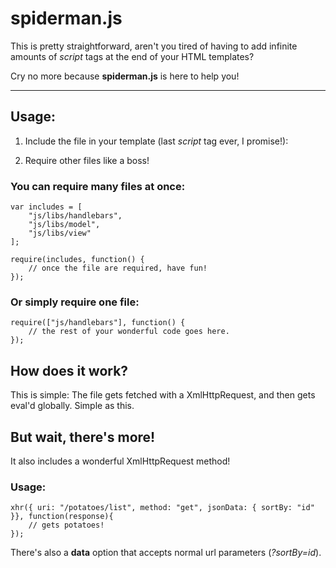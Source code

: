 spiderman.js
============

This is pretty straightforward, aren't you tired of having to add infinite amounts of _script_ tags at the end of your HTML templates?

Cry no more because **spiderman.js** is here to help you!

***

## Usage:

1) Include the file in your template (last _script_ tag ever, I promise!):
<script src="js/spiderman.js"></script>

2) Require other files like a boss!

### You can require many files at once:

    var includes = [
        "js/libs/handlebars",
        "js/libs/model",
        "js/libs/view"
    ];

    require(includes, function() {
        // once the file are required, have fun!
    });
  
### Or simply require one file:

    require(["js/handlebars"], function() {
        // the rest of your wonderful code goes here.
    });
    
## How does it work?
This is simple: The file gets fetched with a XmlHttpRequest, and then gets eval'd globally. Simple as this.

## But wait, there's more!
It also includes a wonderful XmlHttpRequest method!

### Usage:

    xhr({ uri: "/potatoes/list", method: "get", jsonData: { sortBy: "id" }}, function(response){
        // gets potatoes!
    });
    
There's also a **data** option that accepts normal url parameters (_?sortBy=id_).